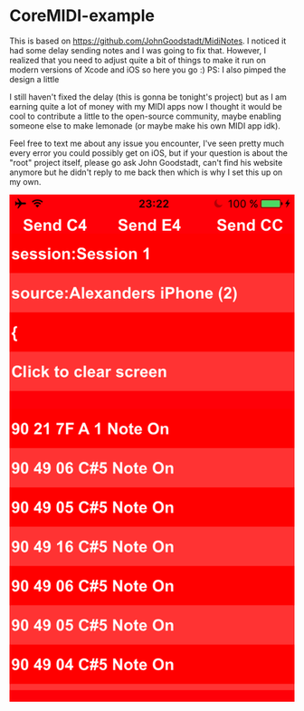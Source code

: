 # CoreMIDI-example
This is based on https://github.com/JohnGoodstadt/MidiNotes. I noticed it had some delay sending notes and I was going to fix that. However, I realized that you need to adjust quite a bit of things to make it run on modern versions of Xcode and iOS so here you go :) PS: I also pimped the design a little 


I still haven't fixed the delay (this is gonna be tonight's project) but as I am earning quite a lot of money with my MIDI apps now I thought it would be cool to contribute a little to the open-source community, maybe enabling someone else to make lemonade (or maybe make his own MIDI app idk).

Feel free to text me about any issue you encounter, I've seen pretty much every error you could possibly get on iOS, but if your question is about the "root" project itself, please go ask John Goodstadt, can't find his website anymore but he didn't reply to me back then which is why I set this up on my own.

![screenshot](https://raw.githubusercontent.com/Reiszecke/CoreMIDI-example/master/coremidi-example-screenshot.png)
